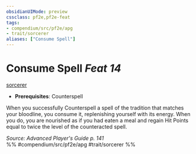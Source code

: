 ```yaml
---
obsidianUIMode: preview
cssclass: pf2e,pf2e-feat
tags:
- compendium/src/pf2e/apg
- trait/sorcerer
aliases: ["Consume Spell"]
---
```

# Consume Spell  *Feat 14*  
[sorcerer](Reference/Rules/Traits/sorcerer.md "Sorcerer Class Trait")  

- **Prerequisites**: Counterspell

When you successfully Counterspell a spell of the tradition that matches your bloodline, you consume it, replenishing yourself with its energy. When you do, you are nourished as if you had eaten a meal and regain Hit Points equal to twice the level of the counteracted spell.

*Source: Advanced Player's Guide p. 141*  
%% #compendium/src/pf2e/apg #trait/sorcerer %%